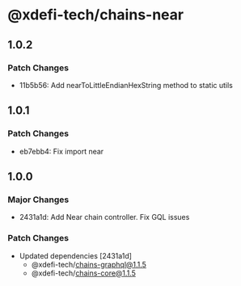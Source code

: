 # @xdefi-tech/chains-near

## 1.0.2

### Patch Changes

- 11b5b56: Add nearToLittleEndianHexString method to static utils

## 1.0.1

### Patch Changes

- eb7ebb4: Fix import near

## 1.0.0

### Major Changes

- 2431a1d: Add Near chain controller. Fix GQL issues

### Patch Changes

- Updated dependencies [2431a1d]
  - @xdefi-tech/chains-graphql@1.1.5
  - @xdefi-tech/chains-core@1.1.5
